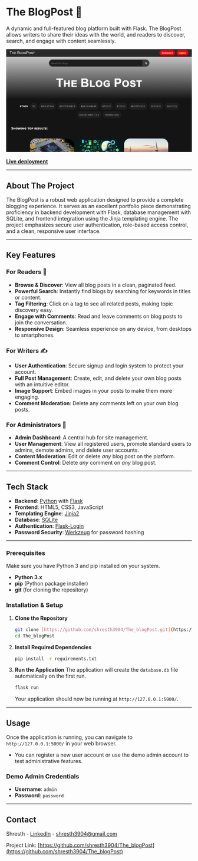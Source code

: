 # The BlogPost 📝

A dynamic and full-featured blog platform built with Flask. The BlogPost allows writers to share their ideas with the world, and readers to discover, search, and engage with content seamlessly.

![Project Screenshot](./assets/homepage.png)

**[Live deployment](https://theblogpost.pythonanywhere.com/)**

---



## About The Project

The BlogPost is a robust web application designed to provide a complete blogging experience. It serves as an excellent portfolio piece demonstrating proficiency in backend development with Flask, database management with SQLite, and frontend integration using the Jinja templating engine. The project emphasizes secure user authentication, role-based access control, and a clean, responsive user interface.

---

## Key Features

### For Readers 📖

-   **Browse & Discover**: View all blog posts in a clean, paginated feed.
-   **Powerful Search**: Instantly find blogs by searching for keywords in titles or content.
-   **Tag Filtering**: Click on a tag to see all related posts, making topic discovery easy.
-   **Engage with Comments**: Read and leave comments on blog posts to join the conversation.
-   **Responsive Design**: Seamless experience on any device, from desktops to smartphones.

### For Writers ✍️

-   **User Authentication**: Secure signup and login system to protect your account.
-   **Full Post Management**: Create, edit, and delete your own blog posts with an intuitive editor.
-   **Image Support**: Embed images in your posts to make them more engaging.
-   **Comment Moderation**: Delete any comments left on your own blog posts.

### For Administrators 👑

-   **Admin Dashboard**: A central hub for site management.
-   **User Management**: View all registered users, promote standard users to admins, demote admins, and delete user accounts.
-   **Content Moderation**: Edit or delete *any* blog post on the platform.
-   **Comment Control**: Delete *any* comment on *any* blog post.

---

## Tech Stack


-   **Backend**: [Python](https://www.python.org/) with [Flask](https://flask.palletsprojects.com/)
-   **Frontend**: HTML5, CSS3, JavaScript
-   **Templating Engine**: [Jinja2](https://jinja.palletsprojects.com/)
-   **Database**: [SQLite](https://www.sqlite.org/index.html)
-   **Authentication**: [Flask-Login](https://flask-login.readthedocs.io/)
-   **Password Security**: [Werkzeug](https://werkzeug.palletsprojects.com/) for password hashing

---


### Prerequisites

Make sure you have Python 3 and pip installed on your system.
-   **Python 3.x**
-   **pip** (Python package installer)
-   **git** (for cloning the repository)

### Installation & Setup

1.  **Clone the Repository**
    ```bash
    git clone [https://github.com/shresth3904/The_blogPost.git](https://github.com/shresth3904/The_blogPost.git)
    cd The_blogPost
    ```

2.  **Install Required Dependencies**
    ```bash
    pip install -r requirements.txt
    ```

3.  **Run the Application**
    The application will create the `database.db` file automatically on the first run.
    ```bash
    flask run
    ```
    Your application should now be running at `http://127.0.0.1:5000/`.

---

## Usage

Once the application is running, you can navigate to `http://127.0.0.1:5000/` in your web browser.

-   You can register a new user account or use the demo admin account to test administrative features.

### Demo Admin Credentials

-   **Username**: `admin`
-   **Password**: `password`

---


## Contact

Shresth - [LinkedIn](https://www.linkedin.com/in/shresth-65ab02304/) - shresth3904@gmail.com

Project Link: [https://github.com/shresth3904/The_blogPost](https://github.com/shresth3904/The_blogPost)
